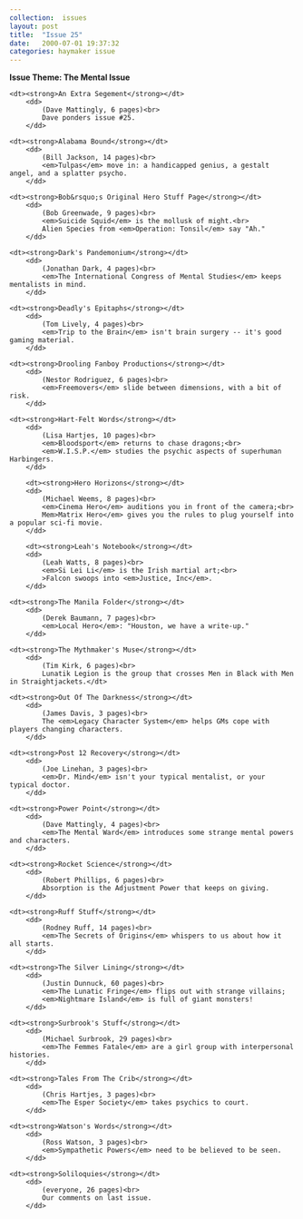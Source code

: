 ```yaml
---
collection:  issues
layout: post
title:  "Issue 25"
date:   2000-07-01 19:37:32
categories: haymaker issue
---
```


<dl>
	<dt class="theme"><strong>Issue Theme: The Mental Issue</theme></strong></dt>

	<dt><strong>An Extra Segement</strong></dt>
		<dd>
		 	(Dave Mattingly, 6 pages)<br>
			Dave ponders issue #25.
		</dd>

	<dt><strong>Alabama Bound</strong></dt>
		<dd>
		 	(Bill Jackson, 14 pages)<br>
			<em>Tulpas</em> move in: a handicapped genius, a gestalt angel, and a splatter psycho.
		</dd>
	
	<dt><strong>Bob&rsquo;s Original Hero Stuff Page</strong></dt>
		<dd>
		 	(Bob Greenwade, 9 pages)<br>
			<em>Suicide Squid</em> is the mollusk of might.<br>
			Alien Species from <em>Operation: Tonsil</em> say "Ah."
		</dd>

	<dt><strong>Dark's Pandemonium</strong></dt>
		<dd>
		 	(Jonathan Dark, 4 pages)<br>
			<em>The International Congress of Mental Studies</em> keeps mentalists in mind.
		</dd>

	<dt><strong>Deadly's Epitaphs</strong></dt>
		<dd>
		 	(Tom Lively, 4 pages)<br>
			<em>Trip to the Brain</em> isn't brain surgery -- it's good gaming material.
		</dd>

	<dt><strong>Drooling Fanboy Productions</strong></dt>
		<dd>
		 	(Nestor Rodriguez, 6 pages)<br>
			<em>Freemovers</em> slide between dimensions, with a bit of risk.
		</dd>

	<dt><strong>Hart-Felt Words</strong></dt>
		<dd>
		 	(Lisa Hartjes, 10 pages)<br>
			<em>Bloodsport</em> returns to chase dragons;<br>
			<em>W.I.S.P.</em> studies the psychic aspects of superhuman Harbingers.
		</dd>

		<dt><strong>Hero Horizons</strong></dt>
		<dd>
		 	(Michael Weems, 8 pages)<br>
			<em>Cinema Hero</em> auditions you in front of the camera;<br>
			Mem>Matrix Hero</em> gives you the rules to plug yourself into a popular sci-fi movie.
		</dd>

		<dt><strong>Leah's Notebook</strong></dt>
		<dd>
		 	(Leah Watts, 8 pages)<br>
			<em>Si Lei Li</em> is the Irish martial art;<br>
			>Falcon swoops into <em>Justice, Inc</em>.
		</dd>
	
	<dt><strong>The Manila Folder</strong></dt>
		<dd>
		 	(Derek Baumann, 7 pages)<br>
			<em>Local Hero</em>: "Houston, we have a write-up."
		</dd>
			
	<dt><strong>The Mythmaker's Muse</strong></dt>
		<dd>
		 	(Tim Kirk, 6 pages)<br>
			Lunatik Legion is the group that crosses Men in Black with Men in Straightjackets.</dt>
			
	<dt><strong>Out Of The Darkness</strong></dt>
		<dd>
		 	(James Davis, 3 pages)<br>
			The <em>Legacy Character System</em> helps GMs cope with players changing characters.
		</dd>

	<dt><strong>Post 12 Recovery</strong></dt>
		<dd>
		 	(Joe Linehan, 3 pages)<br>
			<em>Dr. Mind</em> isn't your typical mentalist, or your typical doctor.
		</dd>
	
	<dt><strong>Power Point</strong></dt>
		<dd>
		 	(Dave Mattingly, 4 pages)<br>
			<em>The Mental Ward</em> introduces some strange mental powers and characters.
		</dd>

	<dt><strong>Rocket Science</strong></dt>
		<dd>
		 	(Robert Phillips, 6 pages)<br>
			Absorption is the Adjustment Power that keeps on giving.
		</dd>
	
	<dt><strong>Ruff Stuff</strong></dt>
		<dd>
		 	(Rodney Ruff, 14 pages)<br>
			<em>The Secrets of Origins</em> whispers to us about how it all starts.
		</dd>

	<dt><strong>The Silver Lining</strong></dt>
		<dd>
		 	(Justin Dunnuck, 60 pages)<br>
			<em>The Lunatic Fringe</em> flips out with strange villains;
			<em>Nightmare Island</em> is full of giant monsters!
		</dd>
	
	<dt><strong>Surbrook's Stuff</strong></dt>
		<dd>
		 	(Michael Surbrook, 29 pages)<br>
			<em>The Femmes Fatale</em> are a girl group with interpersonal histories.
		</dd>

	<dt><strong>Tales From The Crib</strong></dt>
		<dd>
		 	(Chris Hartjes, 3 pages)<br>
			<em>The Esper Society</em> takes psychics to court.
		</dd>

	<dt><strong>Watson's Words</strong></dt>
		<dd>
		 	(Ross Watson, 3 pages)<br>
			<em>Sympathetic Powers</em> need to be believed to be seen.
		</dd>

	<dt><strong>Soliloquies</strong></dt>
		<dd>
		 	(everyone, 26 pages)<br>
			Our comments on last issue.
		</dd>
</dl>
